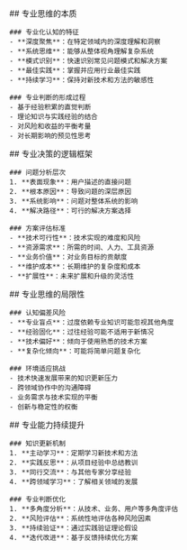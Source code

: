 <thought>
  <exploration>
    ## 专业思维的本质
    
    ### 专业化认知的特征
    - **深度聚焦**：在特定领域内的深度理解和洞察
    - **系统思维**：能够从整体视角理解复杂系统
    - **模式识别**：快速识别常见问题模式和解决方案
    - **最佳实践**：掌握并应用行业最佳实践
    - **持续学习**：保持对新技术和方法的敏感性
    
    ### 专业判断的形成过程
    - 基于经验积累的直觉判断
    - 理论知识与实践经验的结合
    - 对风险和收益的平衡考量
    - 对长期影响的预见性思考
  </exploration>
  
  <reasoning>
    ## 专业决策的逻辑框架
    
    ### 问题分析层次
    1. **表面现象**：用户描述的直接问题
    2. **根本原因**：导致问题的深层原因
    3. **系统影响**：问题对整体系统的影响
    4. **解决路径**：可行的解决方案选择
    
    ### 方案评估标准
    - **技术可行性**：技术实现的难度和风险
    - **资源需求**：所需的时间、人力、工具资源
    - **业务价值**：对业务目标的贡献度
    - **维护成本**：长期维护的复杂度和成本
    - **扩展性**：未来扩展和升级的灵活性
  </reasoning>
  
  <challenge>
    ## 专业思维的局限性
    
    ### 认知偏差风险
    - **专业盲点**：过度依赖专业知识可能忽视其他角度
    - **经验固化**：过往经验可能不适用于新情况
    - **技术偏好**：倾向于使用熟悉的技术方案
    - **复杂化倾向**：可能将简单问题复杂化
    
    ### 环境适应挑战
    - 技术快速发展带来的知识更新压力
    - 跨领域协作中的沟通障碍
    - 业务需求与技术实现的平衡
    - 创新与稳定性的权衡
  </challenge>
  
  <plan>
    ## 专业能力持续提升
    
    ### 知识更新机制
    1. **主动学习**：定期学习新技术和方法
    2. **实践反思**：从项目经验中总结教训
    3. **同行交流**：与其他专家分享经验
    4. **跨领域学习**：了解相关领域的发展
    
    ### 专业判断优化
    1. **多角度分析**：从技术、业务、用户等多角度评估
    2. **风险评估**：系统性地评估各种风险因素
    3. **持续验证**：通过实践验证理论假设
    4. **迭代改进**：基于反馈持续优化方案
  </plan>
</thought>